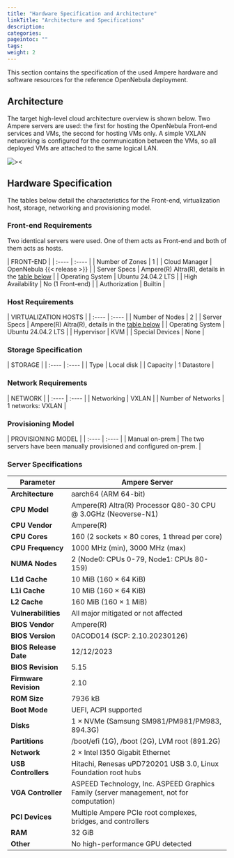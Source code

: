 ```yaml
---
title: "Hardware Specification and Architecture"
linkTitle: "Architecture and Specifications"
description:
categories:
pageintoc: ""
tags:
weight: 2
---
```


This section contains the specification of the used Ampere hardware and software resources for the reference OpenNebula deployment.

## Architecture

The target high-level cloud architecture overview is shown below. Two Ampere servers are used: the first for hosting the OpenNebula Front-end services and VMs, the second for hosting VMs only. A simple VXLAN networking is configured for the communication between the VMs, so all deployed VMs are attached to the same logical LAN.

![><][high-level]

[high-level]: /images/solutions/ampere/high-level-architecture.png

## Hardware Specification

The tables below detail the characteristics for the Front-end, virtualization host, storage, networking and provisioning model.

### Front-end Requirements

Two identical servers were used. One of them acts as Front-end and both of them acts as hosts.

| FRONT-END  |
| :---- | :---- |
| Number of Zones | 1 |
| Cloud Manager | OpenNebula {{< release >}} |
| Server Specs | Ampere(R) Altra(R), details in the [table below](#server-specifications) |
| Operating System | Ubuntu 24.04.2 LTS |
| High Availability | No (1 Front-end) |
| Authorization | Builtin |


### Host Requirements

| VIRTUALIZATION HOSTS  |
| :---- | :---- |
| Number of Nodes | 2 |
| Server Specs | Ampere(R) Altra(R), details in the [table below](#server-specifications) |
| Operating System | Ubuntu 24.04.2 LTS |
| Hypervisor | KVM |
| Special Devices | None |

### Storage Specification

| STORAGE   |
| :---- | :---- |
| Type | Local disk |
| Capacity | 1 Datastore |


### Network Requirements

| NETWORK   |
| :---- | :---- |
| Networking | VXLAN |
| Number of Networks | 1 networks: VXLAN |

### Provisioning Model

| PROVISIONING MODEL  |
| :---- | :---- |
| Manual on-prem | The two servers have been manually provisioned and configured on-prem. |


### Server Specifications

| Parameter                | Ampere Server                                                                              |
|--------------------------|-------------------------------------------------------------------------------------------|
| **Architecture**         | aarch64 (ARM 64-bit)                                                                      |
| **CPU Model**            | Ampere(R) Altra(R) Processor Q80-30 CPU @ 3.0GHz (Neoverse-N1)                            |
| **CPU Vendor**           | Ampere(R)                                                                                 |
| **CPU Cores**            | 160 (2 sockets × 80 cores, 1 thread per core)                                             |
| **CPU Frequency**        | 1000 MHz (min), 3000 MHz (max)                                                            |
| **NUMA Nodes**           | 2 (Node0: CPUs 0-79, Node1: CPUs 80-159)                                                  |
| **L1d Cache**            | 10 MiB (160 × 64 KiB)                                                                     |
| **L1i Cache**            | 10 MiB (160 × 64 KiB)                                                                     |
| **L2 Cache**             | 160 MiB (160 × 1 MiB)                                                                     |
| **Vulnerabilities**      | All major mitigated or not affected                                                        |
| **BIOS Vendor**          | Ampere(R)                                                                                 |
| **BIOS Version**         | 0ACOD014 (SCP: 2.10.20230126)                                                             |
| **BIOS Release Date**    | 12/12/2023                                                                                |
| **BIOS Revision**        | 5.15                                                                                      |
| **Firmware Revision**    | 2.10                                                                                      |
| **ROM Size**             | 7936 kB                                                                                   |
| **Boot Mode**            | UEFI, ACPI supported                                                                      |
| **Disks**                | 1 × NVMe (Samsung SM981/PM981/PM983, 894.3G)                                              |
| **Partitions**           | /boot/efi (1G), /boot (2G), LVM root (891.2G)                                             |
| **Network**              | 2 × Intel I350 Gigabit Ethernet                                                           |
| **USB Controllers**      | Hitachi, Renesas uPD720201 USB 3.0, Linux Foundation root hubs                            |
| **VGA Controller**       | ASPEED Technology, Inc. ASPEED Graphics Family (server management, not for computation)    |
| **PCI Devices**          | Multiple Ampere PCIe root complexes, bridges, and controllers                             |
| **RAM**                  | 32 GiB                                                                                   |
| **Other**                | No high-performance GPU detected                                                          |
